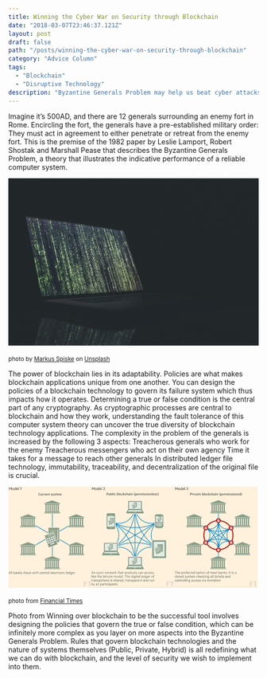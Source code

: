 ```yaml
---
title: Winning the Cyber War on Security through Blockchain
date: "2018-03-07T23:46:37.121Z"
layout: post
draft: false
path: "/posts/winning-the-cyber-war-on-security-through-blockchain"
category: "Advice Column"
tags:
  - "Blockchain"
  - "Disruptive Technology"
description: "Byzantine Generals Problem may help us beat cyber attacks."
---
```



Imagine it’s 500AD, and there are 12 generals surrounding an enemy fort in Rome. Encircling the fort, the generals have a pre-established military order: They must act in agreement to either penetrate or retreat from the enemy fort.
This is the premise of the 1982 paper by Leslie Lamport, Robert Shostak and Marshall Pease that describes the Byzantine Generals Problem, a theory that illustrates the indicative performance of a reliable computer system.

![](./1.jpg)

<small>photo by <a href="https://unsplash.com/@markusspiske">Markus Spiske</a> on <a href="https://unsplash.com/photos/FXFz-sW0uwo">Unsplash</a></small>

The power of blockchain lies in its adaptability. Policies are what makes blockchain applications unique from one another. You can design the policies of a blockchain technology to govern its failure system which thus impacts how it operates.
Determining a true or false condition is the central part of any cryptography. As cryptographic processes are central to blockchain and how they work, understanding the fault tolerance of this computer system theory can uncover the true diversity of blockchain technology applications.
The complexity in the problem of the generals is increased by the following 3 aspects:
Treacherous generals who work for the enemy
Treacherous messengers who act on their own agency
Time it takes for a message to reach other generals
In distributed ledger file technology, immutability, traceability, and decentralization of the original file is crucial.

![](./2.png)

<small>photo from <a href="https://www.ft.com/content/eb1f8256-7b4b-11e5-a1fe-567b37f80b64?source=post_page---------------------------">Financial Times</a></small>

Photo from 
Winning over blockchain to be the successful tool involves designing the policies that govern the true or false condition, which can be infinitely more complex as you layer on more aspects into the Byzantine Generals Problem. Rules that govern blockchain technologies and the nature of systems themselves (Public, Private, Hybrid) is all redefining what we can do with blockchain, and the level of security we wish to implement into them.

